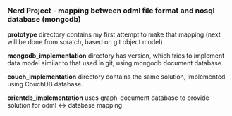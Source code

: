 ### Nerd Project - mapping between odml file format and nosql database (mongodb)

**prototype** directory contains my first attempt to make that mapping 
(next will be done from scratch, based on git object model)

**mongodb_implementation** directory has version, which tries to implement data model similar to that used in git, using mongodb document database.

**couch_implementation** directory contains the same solution, implemented using CouchDB database.

**orientdb_implementation** uses graph-document database to provide solution for odml <-> database mapping.